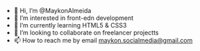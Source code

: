 - 👋 Hi, I’m @MaykonAlmeida
- 👀 I’m interested in front-edn development
- 🌱 I’m currently learning HTML5 & CSS3
- 💞️ I’m looking to collaborate on freelancer projectts
- 📫 How to reach me by email maykon.socialmedia@gmail.com

<!---
MaykonAlmeida/MaykonAlmeida is a ✨ special ✨ repository because its `README.md` (this file) appears on your GitHub profile.
You can click the Preview link to take a look at your changes.
--->
